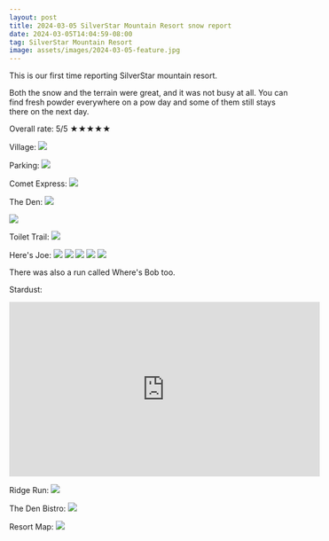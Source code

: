 ```yaml
---
layout: post
title: 2024-03-05 SilverStar Mountain Resort snow report
date: 2024-03-05T14:04:59-08:00
tag: SilverStar Mountain Resort
image: assets/images/2024-03-05-feature.jpg
---
```


This is our first time reporting SilverStar mountain resort.

Both the snow and the terrain were great, and it was not busy at all. You can find fresh powder everywhere on a pow day and some of them still stays there on the next day.

Overall rate: 5/5 ★★★★★

Village:
![](/assets/images/2024-03-05-village.jpg)

Parking:
![](/assets/images/2024-03-05-parking.jpg)

Comet Express:
![](/assets/images/2024-03-05-comet-express.jpg)

The Den:
![](/assets/images/2024-03-05-the-den.jpg)

![](/assets/images/2024-03-05-the-den-2.jpg)

Toilet Trail:
![](/assets/images/2024-03-05-toilet-trail.jpg)

Here's Joe:
![](/assets/images/2024-03-05-heres-joe.jpg)
![](/assets/images/2024-03-05-heres-joe-2.jpg)
![](/assets/images/2024-03-05-heres-joe-3.jpg)
![](/assets/images/2024-03-05-heres-joe-4.jpg)
![](/assets/images/2024-03-05-heres-joe-5.jpg)

There was also a run called Where's Bob too.

Stardust:
<iframe width="560" height="315" src="https://www.youtube.com/embed/ajgzQgA62gA?si=qpKoHRjYEVTxmDYi&hl=en" title="YouTube video player" frameborder="0" allow="accelerometer; autoplay; clipboard-write; encrypted-media; gyroscope; picture-in-picture; web-share" allowfullscreen></iframe>

Ridge Run:
![](/assets/images/2024-03-05-ridge-run.jpg)

The Den Bistro:
![](/assets/images/2024-03-05-the-den-bistro.jpg)

Resort Map:
![](/assets/images/2024-03-05-map.jpg)
